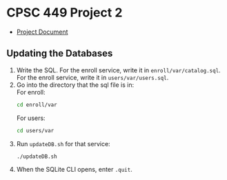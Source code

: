 # CPSC 449 Project 2
* [Project Document](https://docs.google.com/document/d/1Dua9mpu3WIoa9oAZroRN0IWxMeS5wWCzW0SCJ0cQGHY/edit?usp=sharing)

## Updating the Databases
1. Write the SQL. For the enroll service, write it in `enroll/var/catalog.sql`. For the enroll service, write it in `users/var/users.sql`.
2. Go into the directory that the sql file is in:  
   For enroll:
   ```bash
   cd enroll/var
   ```
   For users:
   ```bash
   cd users/var
   ```
3. Run `updateDB.sh` for that service:
   ```bash
   ./updateDB.sh
   ```
4. When the SQLite CLI opens, enter `.quit`.